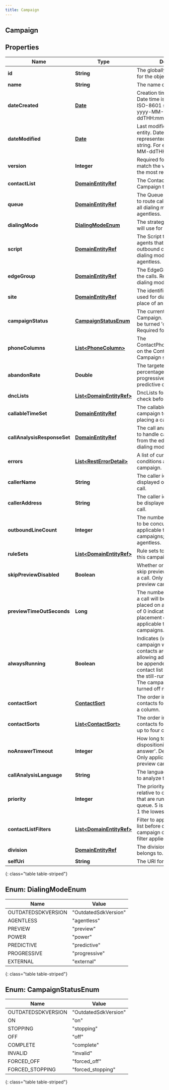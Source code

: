 ```yaml
---
title: Campaign
---
```


## Campaign

## Properties

| Name                        | Type                                                                       | Description                                                                                                                                                                                                                                           | Notes      |
| --------------------------- | -------------------------------------------------------------------------- | ----------------------------------------------------------------------------------------------------------------------------------------------------------------------------------------------------------------------------------------------------- | ---------- |
| **id**                      | <!----><!---->**String**<!---->                                            | The globally unique identifier for the object.                                                                                                                                                                                                        | [optional] |
| **name**                    | <!----><!---->**String**<!---->                                            | The name of the Campaign.                                                                                                                                                                                                                             |            |
| **dateCreated**             | <!----><!---->[**Date**](Date.md)<!---->                                   | Creation time of the entity. Date time is represented as an ISO-8601 string. For example: yyyy-MM-ddTHH:mm:ss[.mmm]Z                                                                                                                                  | [optional] |
| **dateModified**            | <!----><!---->[**Date**](Date.md)<!---->                                   | Last modified time of the entity. Date time is represented as an ISO-8601 string. For example: yyyy-MM-ddTHH:mm:ss[.mmm]Z                                                                                                                             | [optional] |
| **version**                 | <!----><!---->**Integer**<!---->                                           | Required for updates, must match the version number of the most recent update                                                                                                                                                                         | [optional] |
| **contactList**             | <!----><!---->[**DomainEntityRef**](DomainEntityRef.md)<!---->             | The ContactList for this Campaign to dial.                                                                                                                                                                                                            |            |
| **queue**                   | <!----><!---->[**DomainEntityRef**](DomainEntityRef.md)<!---->             | The Queue for this Campaign to route calls to. Required for all dialing modes except agentless.                                                                                                                                                       | [optional] |
| **dialingMode**             | [**DialingModeEnum**](#DialingModeEnum)<!---->                             | The strategy this Campaign will use for dialing.                                                                                                                                                                                                      |            |
| **script**                  | <!----><!---->[**DomainEntityRef**](DomainEntityRef.md)<!---->             | The Script to be displayed to agents that are handling outbound calls. Required for all dialing modes except agentless.                                                                                                                               | [optional] |
| **edgeGroup**               | <!----><!---->[**DomainEntityRef**](DomainEntityRef.md)<!---->             | The EdgeGroup that will place the calls. Required for all dialing modes except preview.                                                                                                                                                               | [optional] |
| **site**                    | <!----><!---->[**DomainEntityRef**](DomainEntityRef.md)<!---->             | The identifier of the site to be used for dialing; can be set in place of an edge group.                                                                                                                                                              | [optional] |
| **campaignStatus**          | [**CampaignStatusEnum**](#CampaignStatusEnum)<!---->                       | The current status of the Campaign. A Campaign may be turned &#39;on&#39; or &#39;off&#39;. Required for updates.                                                                                                                                     | [optional] |
| **phoneColumns**            | <!----><!---->[**List&lt;PhoneColumn&gt;**](PhoneColumn.md)<!---->         | The ContactPhoneNumberColumns on the ContactList that this Campaign should dial.                                                                                                                                                                      |            |
| **abandonRate**             | <!----><!---->**Double**<!---->                                            | The targeted abandon rate percentage. Required for progressive, power, and predictive campaigns.                                                                                                                                                      | [optional] |
| **dncLists**                | <!----><!---->[**List&lt;DomainEntityRef&gt;**](DomainEntityRef.md)<!----> | DncLists for this Campaign to check before placing a call.                                                                                                                                                                                            | [optional] |
| **callableTimeSet**         | <!----><!---->[**DomainEntityRef**](DomainEntityRef.md)<!---->             | The callable time set for this campaign to check before placing a call.                                                                                                                                                                               | [optional] |
| **callAnalysisResponseSet** | <!----><!---->[**DomainEntityRef**](DomainEntityRef.md)<!---->             | The call analysis response set to handle call analysis results from the edge. Required for all dialing modes except preview.                                                                                                                          | [optional] |
| **errors**                  | <!----><!---->[**List&lt;RestErrorDetail&gt;**](RestErrorDetail.md)<!----> | A list of current error conditions associated with the campaign.                                                                                                                                                                                      | [optional] |
| **callerName**              | <!----><!---->**String**<!---->                                            | The caller id name to be displayed on the outbound call.                                                                                                                                                                                              |            |
| **callerAddress**           | <!----><!---->**String**<!---->                                            | The caller id phone number to be displayed on the outbound call.                                                                                                                                                                                      |            |
| **outboundLineCount**       | <!----><!---->**Integer**<!---->                                           | The number of outbound lines to be concurrently dialed. Only applicable to non-preview campaigns; only required for agentless.                                                                                                                        | [optional] |
| **ruleSets**                | <!----><!---->[**List&lt;DomainEntityRef&gt;**](DomainEntityRef.md)<!----> | Rule sets to be applied while this campaign is dialing.                                                                                                                                                                                               | [optional] |
| **skipPreviewDisabled**     | <!----><!---->**Boolean**<!---->                                           | Whether or not agents can skip previews without placing a call. Only applicable for preview campaigns.                                                                                                                                                | [optional] |
| **previewTimeOutSeconds**   | <!----><!---->**Long**<!---->                                              | The number of seconds before a call will be automatically placed on a preview. A value of 0 indicates no automatic placement of calls. Only applicable to preview campaigns.                                                                          | [optional] |
| **alwaysRunning**           | <!----><!---->**Boolean**<!---->                                           | Indicates (when true) that the campaign will remain on after contacts are depleted, allowing additional contacts to be appended/added to the contact list and processed by the still-running campaign. The campaign can still be turned off manually. | [optional] |
| **contactSort**             | <!----><!---->[**ContactSort**](ContactSort.md)<!---->                     | The order in which to sort contacts for dialing, based on a column.                                                                                                                                                                                   | [optional] |
| **contactSorts**            | <!----><!---->[**List&lt;ContactSort&gt;**](ContactSort.md)<!---->         | The order in which to sort contacts for dialing, based on up to four columns.                                                                                                                                                                         | [optional] |
| **noAnswerTimeout**         | <!----><!---->**Integer**<!---->                                           | How long to wait before dispositioning a call as &#39;no-answer&#39;. Default 30 seconds. Only applicable to non-preview campaigns.                                                                                                                   | [optional] |
| **callAnalysisLanguage**    | <!----><!---->**String**<!---->                                            | The language the edge will use to analyze the call.                                                                                                                                                                                                   | [optional] |
| **priority**                | <!----><!---->**Integer**<!---->                                           | The priority of this campaign relative to other campaigns that are running on the same queue. 5 is the highest priority, 1 the lowest.                                                                                                                | [optional] |
| **contactListFilters**      | <!----><!---->[**List&lt;DomainEntityRef&gt;**](DomainEntityRef.md)<!----> | Filter to apply to the contact list before dialing. Currently a campaign can only have one filter applied.                                                                                                                                            | [optional] |
| **division**                | <!----><!---->[**DomainEntityRef**](DomainEntityRef.md)<!---->             | The division this campaign belongs to.                                                                                                                                                                                                                | [optional] |
| **selfUri**                 | <!----><!---->**String**<!---->                                            | The URI for this object                                                                                                                                                                                                                               | [optional] |

{: class="table table-striped"}

<a name="DialingModeEnum"></a>

## Enum: DialingModeEnum

| Name               | Value                          |
| ------------------ | ------------------------------ |
| OUTDATEDSDKVERSION | &quot;OutdatedSdkVersion&quot; |
| AGENTLESS          | &quot;agentless&quot;          |
| PREVIEW            | &quot;preview&quot;            |
| POWER              | &quot;power&quot;              |
| PREDICTIVE         | &quot;predictive&quot;         |
| PROGRESSIVE        | &quot;progressive&quot;        |
| EXTERNAL           | &quot;external&quot;           |

{: class="table table-striped"}

<a name="CampaignStatusEnum"></a>

## Enum: CampaignStatusEnum

| Name               | Value                          |
| ------------------ | ------------------------------ |
| OUTDATEDSDKVERSION | &quot;OutdatedSdkVersion&quot; |
| ON                 | &quot;on&quot;                 |
| STOPPING           | &quot;stopping&quot;           |
| OFF                | &quot;off&quot;                |
| COMPLETE           | &quot;complete&quot;           |
| INVALID            | &quot;invalid&quot;            |
| FORCED_OFF         | &quot;forced_off&quot;         |
| FORCED_STOPPING    | &quot;forced_stopping&quot;    |

{: class="table table-striped"}
